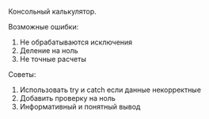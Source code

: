 Консольный калькулятор. 


Возможные ошибки: 
1) Не обрабатываются исключения
2) Деление на ноль
3) Не точные расчеты 


Советы:
1) Использовать try и catch если данные некорректные
2) Добавить проверку на ноль
3) Информативный и понятный вывод
